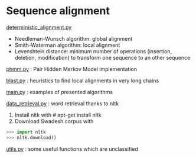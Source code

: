 
# Sequence alignment

[deterministic_alignment.py](https://github.com/clemsciences/sequence_alignment/blob/master/deterministic_alignment.py)
- Needleman-Wunsch algorithm: global alignment
- Smith-Waterman algorithm: local alignment
- Levenshtein distance: minimum number of operations (insertion, deletion, modification) to transform one sequence to an other sequence

[phmm.py](https://github.com/clemsciences/sequence_alignment/blob/master/phmm.py) : Pair Hidden Markov Model implementation


[blast.py](https://github.com/clemsciences/sequence_alignment/blob/master/blast.py) : heuristics to find local alignments in very long chains


[main.py](https://github.com/clemsciences/sequence_alignment/blob/master/main.py) : examples of presented algorithms


[data_retrieval.py](https://github.com/clemsciences/sequence_alignment/blob/master/data_retrieval.py) : word retrieval thanks to nltk

1. Install nltk with # apt-get install nltk
2. Download Swadesh corpus with
```python
>>> import nltk
>>> nltk.download()
```


[utils.py](https://github.com/clemsciences/sequence_alignment/blob/master/utils.py) : some useful functions which are unclassified
